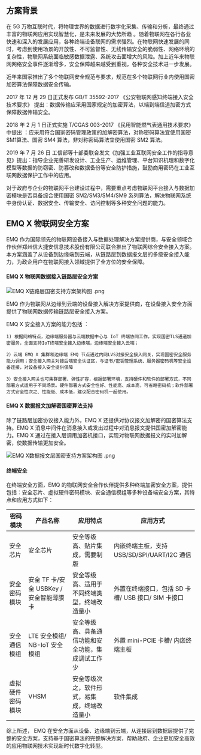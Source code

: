 ## 方案背景  

在 5G 万物互联时代，将物理世界的数据进行数字化采集、传输和分析，最终通过丰富的物联网应用实现智慧化，是未来发展的大势所趋 。随着物联网在各行各业快速和深入的发展应用，各种终端设备联网的需求强烈。在物联网快速发展的同时，考虑到使用场景的开放性、不可监督性、无线传输安全的脆弱性、网络环境的复杂性，物联网系统面临敏感数据泄露、系统攻击面增大的风险。加上近年来物联网网络安全事件逐渐增多，安全保障越来越受到重视，各种安全技术进一步发展。 

近年来国家推出了多个物联网安全规范与要求，规范在多个物联网行业内使用国密加密算法保障数据安全传输。

2017 年 12 月 29 日正式发布 GB/T 35592-2017 《公安物联网感知终端接入安全技术要求》 提出：数据传输应采用国家规定的加密算法，以端到端信道加密方式保障数据传输安全。

2018 年 2 月 1 日正式实施 T/CGAS 003-2017 《民用智能燃气表通用技术要求》中提出 ：应采用符合国家密码管理政策的加解密算法，对称密码算法宜使用国密 SM1算法、国密 SM4 算法，非对称密码算法宜使用国密 SM2 算法。

2019 年 7 月 26 日 工信部等十部委联合发文《加强工业互联网安全工作的指导意见》提出：指导企业完善研发设计、工业生产、运维管理、平台知识机理和数字化模型等数据的防窃密、防篡改和数据备份等安全防护措施，鼓励商用密码在工业互联网数据保护工作中的应用。

对于政府与企业的物联网平台建设过程中，需要重点考虑物联网平台接入与数据加密模块是否具备综合使用国密 SM2/SM3/SM4/SM9 系列算法，解决物联网系统中身份认证、数据安全、传输安全、访问控制等多种安全问题的能力。

## EMQ X 物联网安全方案

EMQ 作为国际领先的物联网设备接入与数据处理解决方案提供商，与安全领域合作伙伴郑州信大捷安信息技术股份有限公司联合推出了物联网综合安全接入方案。本方案涵盖了从设备到边缘端到云端，从链路层到数据报文层的多级安全接入能力，为政企用户在物联网接入领域提供了全方位的安全保障。

#### EMQ X 物联网数据接入链路层安全方案

![EMQ X链路层国密支持方案架构图 .png](https://static.emqx.net/images/8243e84d26415072862710a3b0579c29.png)

EMQ 作为物联网从边缘到云端的设备接入解决方案提供商，在设备接入安全方面提供了物联网数据传输链路层安全接入方案。

EMQ X  安全接入方案的能力包括 ：

    1) 根据网络特点，边缘端服务器与云端数据中心与 IoT 终端协同工作，实现国密TLS通道加密服务，全面支持IoT终端安全接入边缘端，边缘端安全接入云端；
    
    2）云端 EMQ X 集群和边缘端 EMQ 节点通过内网LVS对接安全接入网关，实现国密安全服务能力调用；安全接入网关对接后端安全认证区，与证书/密钥管理系统、服务器密码机等安全设备连接，对设备接入安全提供保障
    
    3）安全接入网关也可集群部署、弹性扩容，根据部署环境，支持硬件和软件的部署方式，不同部署方式适用于不同场景。硬件部署方式安全性好、性能高、成本高，可省略密码机；软件部署方式安全性次之、性能低、成本低，建议配合密码机一起使用。


#### EMQ X 数据报文加解密国密算法支持

除了链路层加密协议接入能力外，EMQ X 还提供对协议报文加解密的国密算法支持。EMQ X 消息中间件在消息接入或发出过程中对消息报文提供国密加解密能力。EMQ X 通过在接入层调用加密机接口，实现对物联网数据报文的实时加解密，使数据传输更加安全。

![EMQ X数据报文层国密支持方案架构图 .png](https://static.emqx.net/images/9edbd22043cba7b496248416b423fc84.png)



#### 终端安全

在终端安全方面，EMQ 的物联网安全合作伙伴提供多种终端加密安全方案，提供包括：安全芯片、虚拟硬件密码模块、安全通信模组等多种设备端安全方案，其特点和应用方式如下：

| **密码模块**     | **产品名称**                           | **应用特点**                                       | **应用方式**                                       |
| ---------------- | -------------------------------------- | -------------------------------------------------- | -------------------------------------------------- |
| 安全芯片         | 安全芯片                               | 安全等级高、贴片集成，需要制版                     | 内嵌终端主板，支持 USB/SD/SPI/UART/I2C 通信        |
| 安全密码模块     | 安全 TF 卡/安全 USBKey /安全智能薄膜卡 | 安全等级高、适用于不同终端类型，终端改造量小       | 外置在终端接口，包括 SD 卡槽/ USB 接口/ SIM 卡接口 |
| 安全通信模组     | LTE 安全模组/ NB-IoT 安全模组          | 安全等级高、具备通信功能和安全功能，集成调试工作少 | 外置 mini-PCIE 卡槽/  内嵌终端主板                 |
| 虚拟硬件密码模块 | VHSM                                   | 安全等级次之，软件形式，易集成，终端改造量小       | 软件集成                                           |



综上所述， EMQ 在安全方面从设备、边缘端到云端，从连接层到数据层提供了完整的安全方案，支持基于国密算法的完整解决方案，帮助政府、企业更加安全高效的应用物联网技术实现新时代数字化转型。
